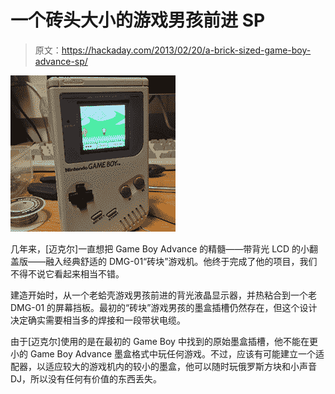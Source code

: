 # 一个砖头大小的游戏男孩前进 SP

> 原文：<https://hackaday.com/2013/02/20/a-brick-sized-game-boy-advance-sp/>

![gameboy](img/9379fd580721a3fb44b5aa278c56b804.png)

几年来，[迈克尔]一直想把 Game Boy Advance 的精髓——带背光 LCD 的小翻盖版——融入经典舒适的 DMG-01“砖块”游戏机。他终于完成了他的项目，我们不得不说它看起来相当不错。

建造开始时，从一个老蛤壳游戏男孩前进的背光液晶显示器，并热粘合到一个老 DMG-01 的屏幕挡板。最初的“砖块”游戏男孩的墨盒插槽仍然存在，但这个设计决定确实需要相当多的焊接和一段带状电缆。

由于[迈克尔]使用的是在最初的 Game Boy 中找到的原始墨盒插槽，他不能在更小的 Game Boy Advance 墨盒格式中玩任何游戏。不过，应该有可能建立一个适配器，以适应较大的游戏机内的较小的墨盒，他可以随时玩俄罗斯方块和小声音 DJ，所以没有任何有价值的东西丢失。